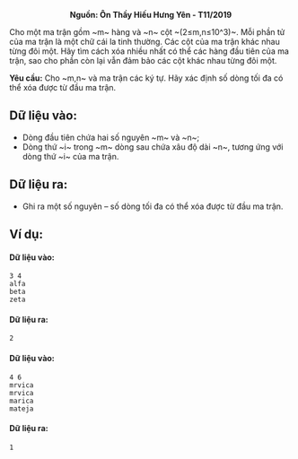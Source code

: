 **<center>Nguồn: Ôn Thầy Hiếu Hưng Yên - T11/2019</center>**

Cho một ma trận gồm ~m~ hàng và ~n~ cột ~(2≤m,n≤10^3)~. Mỗi phần tử của ma trận là một chữ cái la tinh thường. Các cột của ma trận khác nhau từng đôi một. Hãy tìm cách xóa nhiều nhất có thể các hàng đầu tiên của ma trận, sao cho phần còn lại vẫn đảm bảo các cột khác nhau từng đôi một.

**Yêu cầu:** Cho ~m,n~ và ma trận các ký tự. Hãy xác định số dòng tối đa có thể xóa được từ đầu ma trận.

## Dữ liệu vào:
- Dòng đầu tiên chứa hai số nguyên ~m~ và ~n~;
- Dòng thứ ~i~ trong ~m~ dòng sau chứa xâu độ dài ~n~, tương ứng với dòng thứ ~i~ của ma trận.

## Dữ liệu ra:
- Ghi ra một số nguyên – số dòng tối đa có thể xóa được từ đầu ma trận.

## Ví dụ:
#### Dữ liệu vào:
```
3 4
alfa
beta
zeta
```

#### Dữ liệu ra:
```
2
```

#### Dữ liệu vào:
```
4 6 
mrvica 
mrvica 
marica 
mateja
```
#### Dữ liệu ra:
```
1
```